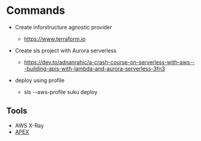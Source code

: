 # Commands

- Create inforstructure agnostic provider
  - https://www.terraform.io

- Create sls project with Aurora serverless
  - https://dev.to/adnanrahic/a-crash-course-on-serverless-with-aws---building-apis-with-lambda-and-aurora-serverless-3fn3

- deploy using profile
  - sls --aws-profile suku deploy

## Tools

- AWS X-Ray
- [APEX](https://apex.run/)
